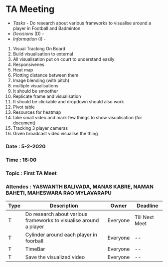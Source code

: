 # TA Meeting

* *Tasks* - Do research about various framworks to visualise around a player in Football and Badminton
* *Decisions* (D) - 
* *Information* (I) -
 1. Visual Tracking On Board
 2. Build visualisation to external
 3. All visualisation put on court to understand easily
 4. Responsivenes
 5. Heat map
 6. Plotting distance between them
 7. Image blending (with pitch)
 8. multiple visualisations
 9. It should be smoother
 10. Replicate frame and visualisation
 11. It should be clickable and dropdown should also work
 12. Pivot table
 13. Resources for heatmap
 14. take small video and mark few things to show visualisation (for document)
 15. Tracking 3 player cameras
 16. Given broadcast video visualise the thing

 
### Date : 5-2-2020
### Time : 16:00
### Topic : First TA Meet
### Attendes : YASWANTH BALIVADA, MANAS KABRE, NAMAN BAHETI, MAHESWARA RAO MYLAVARAPU  

Type | Description | Owner | Deadline
---- | ---- | ---- | ----
T | Do research about various frameworks to visualise around a player| Everyone | Till Next Meet
T | Cylinder around each player in foorball | Everyone | --
T | TimeBar | Everyone | --
T | Save the visualized video | Everyone | --